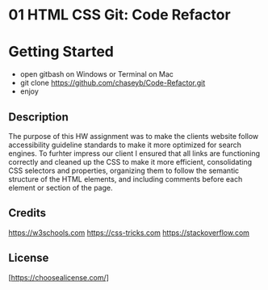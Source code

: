 # 01 HTML CSS Git: Code Refactor

# Getting Started 

- open gitbash on Windows or Terminal on Mac
- git clone https://github.com/chaseyb/Code-Refactor.git
- enjoy 

## Description 

The purpose of this HW assignment was to make the clients website follow accessibility guideline standards to make it more optimized for search engines. To furhter impress our client I ensured that all links are functioning correctly and cleaned up the CSS to make it more efficient, consolidating CSS selectors and properties, organizing them to follow the semantic structure of the HTML elements, and including comments before each element or section of the page.

## Credits

https://w3schools.com
https://css-tricks.com
https://stackoverflow.com

## License 

[https://choosealicense.com/]
